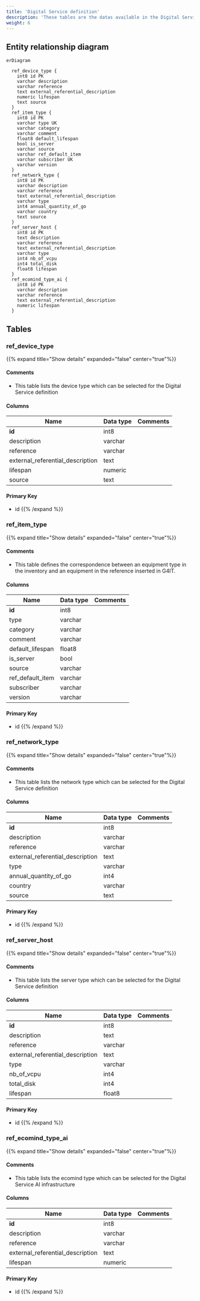 ```yaml
---
title: 'Digital Service definition'
description: 'These tables are the datas available in the Digital Service module and their correspondance with the item for which impact datas are configured in G4IT'
weight: 6
---
```

## Entity relationship diagram 

```mermaid
erDiagram 

  ref_device_type {
    int8 id PK
    varchar description
    varchar reference
    text external_referential_description
    numeric lifespan
    text source
  }
  ref_item_type {
    int8 id PK
    varchar type UK
    varchar category
    varchar comment
    float8 default_lifespan
    bool is_server
    varchar source
    varchar ref_default_item
    varchar subscriber UK
    varchar version
  }
  ref_network_type {
    int8 id PK
    varchar description
    varchar reference
    text external_referential_description
    varchar type
    int4 annual_quantity_of_go
    varchar country
    text source
  }
  ref_server_host {
    int8 id PK
    text description
    varchar reference
    text external_referential_description
    varchar type
    int4 nb_of_vcpu
    int4 total_disk
    float8 lifespan
  }
  ref_ecomind_type_ai {
    int8 id PK
    varchar description
    varchar reference
    text external_referential_description
    numeric lifespan
  }
``` 

## Tables 

### ref_device_type 

{{% expand title="Show details" expanded="false" center="true"%}} 

#### Comments 

 - This table lists the device type which can be selected for the Digital Service definition 

#### Columns 

|Name| Data type |Comments|
|---|-----------|---|
|**id**| int8      ||
|description| varchar   ||
|reference| varchar   ||
|external_referential_description| text      ||
|lifespan| numeric   ||
|source| text      ||

#### Primary Key 

 - id
{{% /expand %}}
### ref_item_type 

{{% expand title="Show details" expanded="false" center="true"%}} 

#### Comments 

 - This table defines the correspondence between an equipment type in the inventory and an equipment in the reference inserted in G4IT. 

#### Columns 

|Name|Data type|Comments|
|---|---|---|
|**id**|int8||
|type|varchar||
|category|varchar||
|comment|varchar||
|default_lifespan|float8||
|is_server|bool||
|source|varchar||
|ref_default_item|varchar||
|subscriber|varchar||
|version|varchar||

#### Primary Key 

 - id
{{% /expand %}}
### ref_network_type 

{{% expand title="Show details" expanded="false" center="true"%}} 

#### Comments 

 - This table lists the network type which can be selected for the Digital Service definition 

#### Columns 

|Name|Data type|Comments|
|---|---|---|
|**id**|int8||
|description|varchar||
|reference|varchar||
|external_referential_description|text||
|type|varchar||
|annual_quantity_of_go|int4||
|country|varchar||
|source|text||

#### Primary Key 

 - id
{{% /expand %}}
### ref_server_host 

{{% expand title="Show details" expanded="false" center="true"%}} 

#### Comments 

 - This table lists the server type which can be selected for the Digital Service definition 

#### Columns 

|Name|Data type|Comments|
|---|---|---|
|**id**|int8||
|description|text||
|reference|varchar||
|external_referential_description|text||
|type|varchar||
|nb_of_vcpu|int4||
|total_disk|int4||
|lifespan|float8||

#### Primary Key 

 - id
{{% /expand %}}

### ref_ecomind_type_ai

{{% expand title="Show details" expanded="false" center="true"%}}

#### Comments

- This table lists the ecomind type which can be selected for the Digital Service AI infrastructure

#### Columns

|Name| Data type |Comments|
|---|-----------|---|
|**id**| int8      ||
|description| varchar   ||
|reference| varchar   ||
|external_referential_description| text      ||
|lifespan| numeric   ||

#### Primary Key

- id
  {{% /expand %}}
